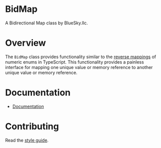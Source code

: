 # BidMap

A Bidirectional Map class by BlueSky.llc.

# Overview

The `BidMap` class provides functionality similar to the
[reverse mappings](https://www.typescriptlang.org/docs/handbook/enums.html#reverse-mappings)
of numeric enums in TypeScript. This functionality provides a painless interface
for mapping one unique value or memory reference to another unique value or
memory reference.

# Documentation

- [Documentation](https://bluesky-llc.github.io/open-source/modules/Bid_Map.html)

# Contributing

Read the [style guide](https://github.com/bluesky-llc/open-source/blob/main/STYLE.md#style-guide).
